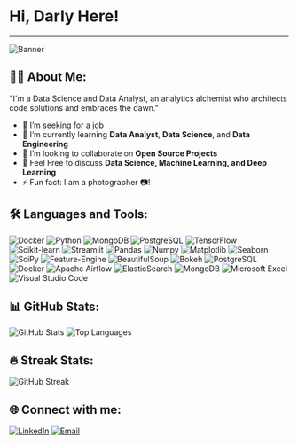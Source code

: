 <h1 align="left">Hi, Darly Here!</h1>

---

<img src="https://github.com/DarlyP/README.md/blob/main/snapedit_1715371703612.jpeg" alt="Banner">

<h2 align="left">👨‍💻 About Me:</h2>

<p>"I'm a Data Science and Data Analyst, an analytics alchemist who architects code solutions and embraces the dawn."</p>

<ul>
    <li>🔭 I’m seeking for a job</li>
    <li>🌱 I’m currently learning <b>Data Analyst</b>, <b>Data Science</b>, and <b>Data Engineering</b></li>
    <li>👯 I’m looking to collaborate on <b>Open Source Projects</b></li>
    <li>💬 Feel Free to discuss <b>Data Science, Machine Learning, and Deep Learning</b></li>
    <li>⚡ Fun fact: I am a photographer 📷!</li>
</ul>

<h2 align="left">🛠 Languages and Tools:</h2>

<p align="left">
    <img src="https://img.shields.io/badge/Docker-2496ED?style=for-the-badge&logo=docker&logoColor=white" alt="Docker" />
    <img src="https://img.shields.io/badge/Python-3776AB?style=for-the-badge&logo=python&logoColor=white" alt="Python" />
    <img src="https://img.shields.io/badge/MongoDB-4EA94B?style=for-the-badge&logo=mongodb&logoColor=white" alt="MongoDB" />
    <img src="https://img.shields.io/badge/PostgreSQL-336791?style=for-the-badge&logo=postgresql&logoColor=white" alt="PostgreSQL" />
    <img src="https://img.shields.io/badge/TensorFlow-FF6F00?style=for-the-badge&logo=tensorflow&logoColor=white" alt="TensorFlow" />
    <img src="https://img.shields.io/badge/Scikit%20learn-F7931E?style=for-the-badge&logo=scikit-learn&logoColor=white" alt="Scikit-learn" />
    <img src="https://img.shields.io/badge/Streamlit-FF4B4B?style=for-the-badge&logo=streamlit&logoColor=white" alt="Streamlit" />
    <img src="https://img.shields.io/badge/Pandas-150458?style=for-the-badge&logo=pandas&logoColor=white" alt="Pandas" />
    <img src="https://img.shields.io/badge/Numpy-013243?style=for-the-badge&logo=numpy&logoColor=white" alt="Numpy" />
    <img src="https://img.shields.io/badge/Matplotlib-3776AB?style=for-the-badge&logo=matplotlib&logoColor=white" alt="Matplotlib" />
    <img src="https://img.shields.io/badge/Seaborn-388E3C?style=for-the-badge&logo=seaborn&logoColor=white" alt="Seaborn" />
    <img src="https://img.shields.io/badge/SciPy-8CAAE6?style=for-the-badge&logo=scipy&logoColor=white" alt="SciPy" />
    <img src="https://img.shields.io/badge/Feature%20Engine-8303FF?style=for-the-badge&logo=feature-engine&logoColor=white" alt="Feature-Engine" />
    <img src="https://img.shields.io/badge/BeautifulSoup-430098?style=for-the-badge&logo=beautifulsoup&logoColor=white" alt="BeautifulSoup" />
    <img src="https://img.shields.io/badge/Bokeh-E1477E?style=for-the-badge&logo=bokeh&logoColor=white" alt="Bokeh" />
    <img src="https://img.shields.io/badge/PostgreSQL-336791?style=for-the-badge&logo=postgresql&logoColor=white" alt="PostgreSQL" />
    <img src="https://img.shields.io/badge/Docker-2496ED?style=for-the-badge&logo=docker&logoColor=white" alt="Docker" />
    <img src="https://img.shields.io/badge/Apache%20Airflow-017CEE?style=for-the-badge&logo=apache-airflow&logoColor=white" alt="Apache Airflow" />
    <img src="https://img.shields.io/badge/ElasticSearch-005571?style=for-the-badge&logo=elasticsearch&logoColor=white" alt="ElasticSearch" />
    <img src="https://img.shields.io/badge/MongoDB-4EA94B?style=for-the-badge&logo=mongodb&logoColor=white" alt="MongoDB" />
    <img src="https://img.shields.io/badge/Microsoft%20Excel-217346?style=for-the-badge&logo=microsoft-excel&logoColor=white" alt="Microsoft Excel" />
    <img src="https://img.shields.io/badge/Visual%20Studio%20Code-007ACC?style=for-the-badge&logo=visual-studio-code&logoColor=white" alt="Visual Studio Code" />
</p>

<h2 align="left">📊 GitHub Stats:</h2>

<p align="left">
    <img src="https://github-readme-stats.vercel.app/api?username=DarlyP&show_icons=true&theme=radical&rank_icon=github" alt="GitHub Stats" />
    <img src="https://github-readme-stats.vercel.app/api/top-langs/?username=DarlyP&layout=compact&theme=radical" alt="Top Languages" />
</p>

<h2 align="left">🔥 Streak Stats:</h2>

<p align="left">
    <img src="https://github-readme-streak-stats.herokuapp.com/?user=DarlyP&theme=radical" alt="GitHub Streak" />
</p>

<h2 align="left">🌐 Connect with me:</h2>

<p align="left">
    <a href="https://linkedin.com/in/darlyp"><img src="https://img.shields.io/badge/LinkedIn-0077B5?style=for-the-badge&logo=linkedin&logoColor=white" alt="LinkedIn" /></a>
    <a href="mailto:darlyp9991@gmail.com"><img src="https://img.shields.io/badge/Email-D14836?style=for-the-badge&logo=gmail&logoColor=white" alt="Email" /></a>
</p>


